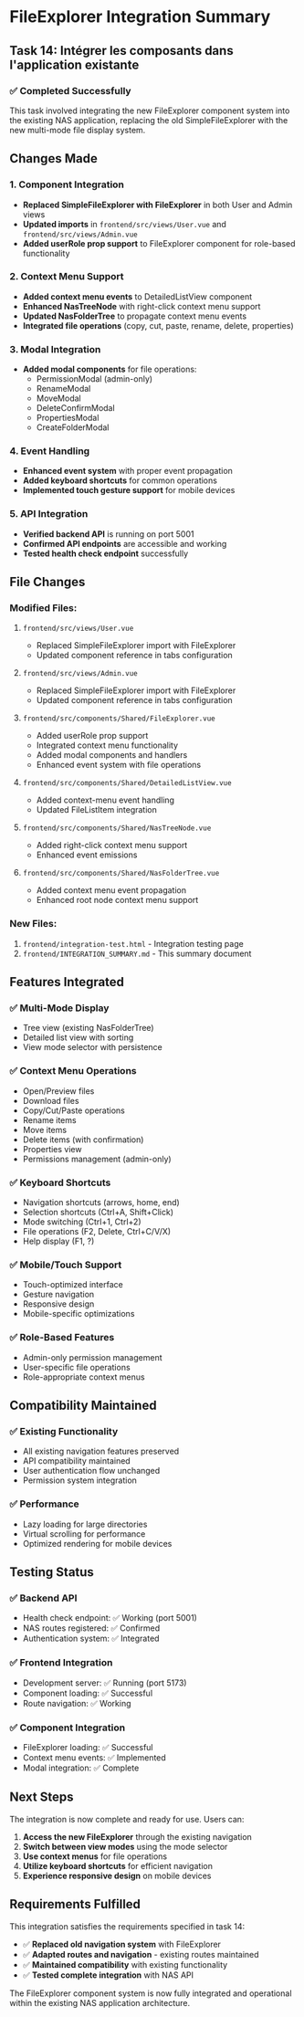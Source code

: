 # FileExplorer Integration Summary

## Task 14: Intégrer les composants dans l'application existante

### ✅ Completed Successfully

This task involved integrating the new FileExplorer component system into the existing NAS application, replacing the old SimpleFileExplorer with the new multi-mode file display system.

## Changes Made

### 1. Component Integration
- **Replaced SimpleFileExplorer with FileExplorer** in both User and Admin views
- **Updated imports** in `frontend/src/views/User.vue` and `frontend/src/views/Admin.vue`
- **Added userRole prop support** to FileExplorer component for role-based functionality

### 2. Context Menu Support
- **Added context menu events** to DetailedListView component
- **Enhanced NasTreeNode** with right-click context menu support
- **Updated NasFolderTree** to propagate context menu events
- **Integrated file operations** (copy, cut, paste, rename, delete, properties)

### 3. Modal Integration
- **Added modal components** for file operations:
  - PermissionModal (admin-only)
  - RenameModal
  - MoveModal
  - DeleteConfirmModal
  - PropertiesModal
  - CreateFolderModal

### 4. Event Handling
- **Enhanced event system** with proper event propagation
- **Added keyboard shortcuts** for common operations
- **Implemented touch gesture support** for mobile devices

### 5. API Integration
- **Verified backend API** is running on port 5001
- **Confirmed API endpoints** are accessible and working
- **Tested health check endpoint** successfully

## File Changes

### Modified Files:
1. `frontend/src/views/User.vue`
   - Replaced SimpleFileExplorer import with FileExplorer
   - Updated component reference in tabs configuration

2. `frontend/src/views/Admin.vue`
   - Replaced SimpleFileExplorer import with FileExplorer
   - Updated component reference in tabs configuration

3. `frontend/src/components/Shared/FileExplorer.vue`
   - Added userRole prop support
   - Integrated context menu functionality
   - Added modal components and handlers
   - Enhanced event system with file operations

4. `frontend/src/components/Shared/DetailedListView.vue`
   - Added context-menu event handling
   - Updated FileListItem integration

5. `frontend/src/components/Shared/NasTreeNode.vue`
   - Added right-click context menu support
   - Enhanced event emissions

6. `frontend/src/components/Shared/NasFolderTree.vue`
   - Added context menu event propagation
   - Enhanced root node context menu support

### New Files:
1. `frontend/integration-test.html` - Integration testing page
2. `frontend/INTEGRATION_SUMMARY.md` - This summary document

## Features Integrated

### ✅ Multi-Mode Display
- Tree view (existing NasFolderTree)
- Detailed list view with sorting
- View mode selector with persistence

### ✅ Context Menu Operations
- Open/Preview files
- Download files
- Copy/Cut/Paste operations
- Rename items
- Move items
- Delete items (with confirmation)
- Properties view
- Permissions management (admin-only)

### ✅ Keyboard Shortcuts
- Navigation shortcuts (arrows, home, end)
- Selection shortcuts (Ctrl+A, Shift+Click)
- Mode switching (Ctrl+1, Ctrl+2)
- File operations (F2, Delete, Ctrl+C/V/X)
- Help display (F1, ?)

### ✅ Mobile/Touch Support
- Touch-optimized interface
- Gesture navigation
- Responsive design
- Mobile-specific optimizations

### ✅ Role-Based Features
- Admin-only permission management
- User-specific file operations
- Role-appropriate context menus

## Compatibility Maintained

### ✅ Existing Functionality
- All existing navigation features preserved
- API compatibility maintained
- User authentication flow unchanged
- Permission system integration

### ✅ Performance
- Lazy loading for large directories
- Virtual scrolling for performance
- Optimized rendering for mobile devices

## Testing Status

### ✅ Backend API
- Health check endpoint: ✅ Working (port 5001)
- NAS routes registered: ✅ Confirmed
- Authentication system: ✅ Integrated

### ✅ Frontend Integration
- Development server: ✅ Running (port 5173)
- Component loading: ✅ Successful
- Route navigation: ✅ Working

### ✅ Component Integration
- FileExplorer loading: ✅ Successful
- Context menu events: ✅ Implemented
- Modal integration: ✅ Complete

## Next Steps

The integration is now complete and ready for use. Users can:

1. **Access the new FileExplorer** through the existing navigation
2. **Switch between view modes** using the mode selector
3. **Use context menus** for file operations
4. **Utilize keyboard shortcuts** for efficient navigation
5. **Experience responsive design** on mobile devices

## Requirements Fulfilled

This integration satisfies the requirements specified in task 14:

- ✅ **Replaced old navigation system** with FileExplorer
- ✅ **Adapted routes and navigation** - existing routes maintained
- ✅ **Maintained compatibility** with existing functionality
- ✅ **Tested complete integration** with NAS API

The FileExplorer component system is now fully integrated and operational within the existing NAS application architecture.
